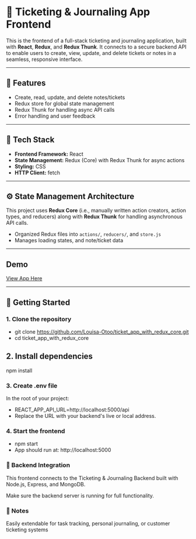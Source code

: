 # 🧾 Ticketing & Journaling App Frontend

This is the frontend of a full-stack ticketing and journaling application, built with **React**, **Redux**, and **Redux Thunk**. It connects to a secure backend API to enable users to create, view, update, and delete tickets or notes in a seamless, responsive interface.

---

## 🎯 Features

- Create, read, update, and delete notes/tickets
- Redux store for global state management
- Redux Thunk for handling async API calls
- Error handling and user feedback

---

## 🧰 Tech Stack

- **Frontend Framework:** React
- **State Management:** Redux (Core) with Redux Thunk for async actions
- **Styling:** CSS
- **HTTP Client:** fetch

---

## ⚙️ State Management Architecture

This project uses **Redux Core** (i.e., manually written action creators, action types, and reducers) along with **Redux Thunk** for handling asynchronous API calls.

- Organized Redux files into `actions/`, `reducers/`, and `store.js`
- Manages loading states, and note/ticket data

---
## Demo

[View App Here](https://ticket-app-with-redux-frontend.onrender.com/)

---

## 🚀 Getting Started

### 1. Clone the repository
- git clone https://github.com/Louisa-Otoo/ticket_app_with_redux_core.git
- cd ticket_app_with_redux_core

## 2. Install dependencies
npm install

### 3. Create .env file
In the root of your project:

- REACT_APP_API_URL=http://localhost:5000/api
- Replace the URL with your backend's live or local address.

### 4. Start the frontend
- npm start
- App should run at: http://localhost:5000

### 🔄 Backend Integration
This frontend connects to the Ticketing & Journaling Backend built with Node.js, Express, and MongoDB.

Make sure the backend server is running for full functionality.


### 📌 Notes
Easily extendable for task tracking, personal journaling, or customer ticketing systems
